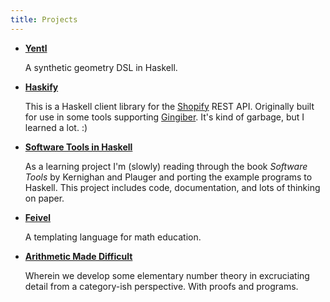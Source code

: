 ```yaml
---
title: Projects
---
```


* [**Yentl**](http://github.com/nbloomf/yentl)

    A synthetic geometry DSL in Haskell.

* [**Haskify**](http://github.com/nbloomf/haskify)

    This is a Haskell client library for the [Shopify](http://www.shopify.com) REST API. Originally built for use in some tools supporting [Gingiber](http://www.gingiber.com). It's kind of garbage, but I learned a lot. :)

* [**Software Tools in Haskell**](/pages/sth/index.html)

    As a learning project I'm (slowly) reading through the book *Software Tools* by Kernighan and Plauger and porting the example programs to Haskell. This project includes code, documentation, and lots of thinking on paper.

* [**Feivel**](http://github.com/nbloomf/feivel)

    A templating language for math education.

* [**Arithmetic Made Difficult**](/pages/amd.html)

    Wherein we develop some elementary number theory in excruciating detail from a category-ish perspective. With proofs and programs.
